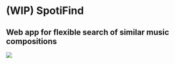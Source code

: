 # (WIP) SpotiFind

## Web app for flexible search of similar music compositions

![](https://drive.google.com/uc?export=download&id=1u_yFmtkvK7n_ye3ugmwFZGzToN87ilLV)
